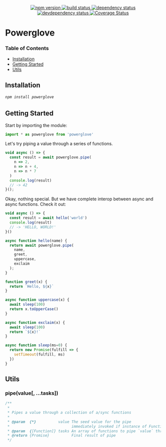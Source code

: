 <p align="center">
  <a href="http://badge.fury.io/js/powerglove">
    <img alt="npm version" src="https://badge.fury.io/js/powerglove.svg" />
  </a>
  <a href="https://travis-ci.org/jozanza/powerglove">
    <img alt="build status" src="https://travis-ci.org/jozanza/powerglove.svg" />
  </a>
  <a href="https://david-dm.org/jozanza/powerglove">
    <img alt="dependency status" src="https://david-dm.org/jozanza/powerglove.svg" />
  </a>
  <a href="https://david-dm.org/jozanza/powerglove#info=devDependencies">
    <img alt="devdependency status" src="https://david-dm.org/jozanza/powerglove/dev-status.svg" />
  </a>
  <a href='https://coveralls.io/github/jozanza/powerglove?branch=master'>
    <img src='https://coveralls.io/repos/jozanza/powerglove/badge.svg?branch=master&service=github' alt='Coverage Status' />
  </a>
</p>

# Powerglove

### Table of Contents

- [Installation](#installation)
- [Getting Started](#getting-started)
- [Utils](#API)

Installation
------------

###### `npm install powerglove`

Getting Started
---------------

Start by importing the module:

```js
import * as powerglove from 'powerglove'
```

Let's try piping a value through a series of functions.

```js
void async () => {
  const result = await powerglove.pipe(
    n => 2,
    n => n + 4,
    n => n * 7
  )
  console.log(result)
  // -> 42
}();
```

Okay, nothing special. But we have complete interop between async and async functions. Check it out:

```js
void async () => {
  const result = await hello('world')
  console.log(result)
  // -> 'HELLO, WORLD!'
}()

async function hello(name) {
  return await powerglove.pipe(
    name,
    greet,
    uppercase,
    exclaim
  );
}

function greet(x) {
  return `Hello, ${x}`
}

async function uppercase(x) {
  await sleep(100)
  return x.toUpperCase()
}

async function exclaim(x) {
  await sleep(100)
  return `${x}!`
}

async function sleep(ms=0) {
  return new Promise(fulfill => {
    setTimeout(fulfill, ms)
  })
}

```



Utils
-----

### pipe(value[, ...tasks])
```js
/**
 *
 * Pipes a value through a collection of a/sync functions
 *
 * @param  {*}          value The seed value for the pipe
 *                            immediately invoked if instance of Function
 * @param  {[Function]} tasks An array of functions to pipe `value` through
 * @return {Promise}          Final result of pipe
 */
```
